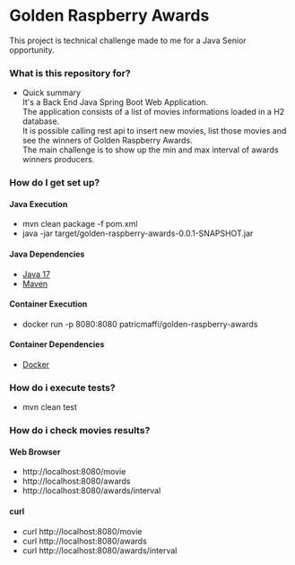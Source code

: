 # Golden Raspberry Awards #

This project is technical challenge made to me for a Java Senior opportunity.<br/>

### What is this repository for? ###
* Quick summary <br/>
It's a Back End Java Spring Boot Web Application. <br/>
The application consists of a list of movies informations loaded in a H2 database.<br/>
It is possible calling rest api to insert new movies, list those movies and see the winners of Golden Raspberry Awards.<br/>
The main challenge is to show up the min and max interval of awards winners producers.<br/>

### How do I get set up? ###
#### Java Execution ####
* mvn clean package -f pom.xml
* java -jar target/golden-raspberry-awards-0.0.1-SNAPSHOT.jar

#### Java Dependencies ####
* [Java 17](https://www.oracle.com/java/technologies/javase/jdk17-archive-downloads.html)
* [Maven](https://maven.apache.org/download.cgi)

#### Container Execution ####
* docker run -p 8080:8080 patricmaffi/golden-raspberry-awards

#### Container Dependencies ####
* [Docker](https://docs.docker.com/get-docker/)

### How do i execute tests? ###
* mvn clean test

### How do i check movies results? ###

#### Web Browser ####
* http://localhost:8080/movie
* http://localhost:8080/awards
* http://localhost:8080/awards/interval

#### curl ####
* curl http://localhost:8080/movie
* curl http://localhost:8080/awards
* curl http://localhost:8080/awards/interval